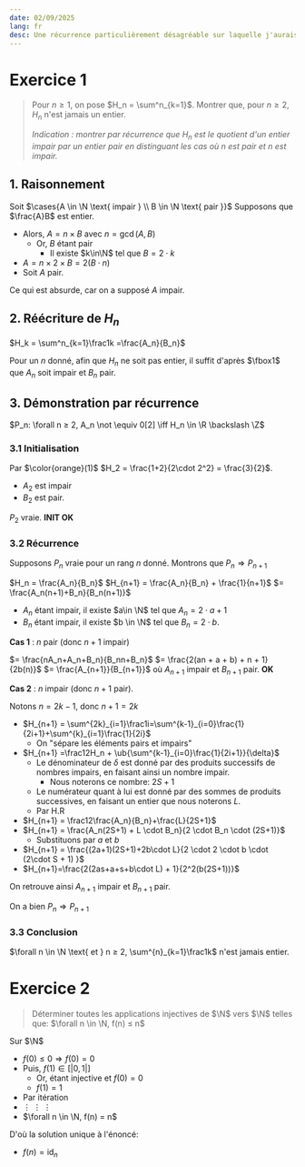 ```yaml
---
date: 02/09/2025
lang: fr
desc: Une récurrence particulièrement désagréable sur laquelle j'aurais besoin d'un peu d'aide.
---
```



$\newcommand{\cases}[1]{\begin{cases}#1\end{cases}}\newcommand{\N}{\mathbb{N}}\newcommand{\R}{\mathbb{R}}\newcommand{\Z}{\mathbb{Z}}\newcommand{\ub}[2]{\underset{#2}{\underbrace{#1}}}$

# Exercice 1

> Pour $n ≥ 1$, on pose $H_n = \sum^n_{k=1}$.
> Montrer que, pour $n≥2, H_n$ n'est jamais un entier.
> 
> *Indication : montrer par récurrence que $H_n$ est le quotient d'un entier impair par un entier pair en distinguant les cas où $n$ est pair et $n$ est impair.*


## 1. Raisonnement

Soit $\cases{A \in \N \text{ impair } \\ B \in \N \text{ pair }}$
Supposons que $\frac{A}B$ est entier.
- Alors, $A=n \times B$ avec $n = \gcd(A, B)$
	- Or, $B$ étant pair
		- Il existe $k\in\N$ tel que $B = 2 \cdot k$
- $A = n \times 2 \times B = 2(B \cdot n)$   
- Soit $A$ pair.

Ce qui est absurde, car on a supposé $A$ impair.

## 2. Réécriture de $H_n$

$H_k = \sum^n_{k=1}\frac1k =\frac{A_n}{B_n}$ 

Pour un $n$ donné, afin que $H_n$ ne soit pas entier, il suffit d'après $\fbox1$ que $A_n$ soit impair et $B_n$ pair.
## 3. Démonstration par récurrence

$P_n: \forall n ≥ 2, A_n \not \equiv 0[2] \iff H_n \in \R \backslash \Z$ 

### 3.1 Initialisation

Par $\color{orange}(1)$
$H_2 = \frac{1+2}{2\cdot 2^2} = \frac{3}{2}$.
- $A_2$ est impair
- $B_2$ est pair.

$P_2$  vraie. **INIT OK**

### 3.2 Récurrence

Supposons $P_n$ vraie pour un rang $n$ donné. Montrons que $P_n \Rightarrow P_{n+1}$

$H_n = \frac{A_n}{B_n}$
$H_{n+1} = \frac{A_n}{B_n} + \frac{1}{n+1}$
$= \frac{A_n(n+1)+B_n}{B_n(n+1)}$
- $A_n$ étant impair, il existe $a\in \N$ tel que $A_n = 2 \cdot a + 1$
- $B_n$ étant impair, il existe $b \in \N$ tel que $B_n = 2 \cdot b$.

**Cas 1** : $n$ pair (donc $n+1$ impair)

$= \frac{nA_n+A_n+B_n}{B_nn+B_n}$
$= \frac{2(an + a + b) + n + 1}{2b(n)}$
$= \frac{A_{n+1}}{B_{n+1}}$ où $A_{n+1}$ impair et $B_{n+1}$ pair. **OK**

**Cas 2** : $n$ impair (donc $n+1$ pair).

Notons $n = 2k - 1$, donc $n+1 = 2k$
- $H_{n+1} = \sum^{2k}_{i=1}\frac1i=\sum^{k-1}_{i=0}\frac{1}{2i+1}+\sum^{k}_{i=1}\frac{1}{2i}$ 
	- On "sépare les éléments pairs et impairs"
- $H_{n+1} =\frac12H_n + \ub{\sum^{k-1}_{i=0}\frac{1}{2i+1}}{\delta}$ 
	- Le dénominateur de $\delta$ est donné par des produits successifs de nombres impairs, en faisant ainsi un nombre impair. 
		- Nous noterons ce nombre: $2S+1$
	- Le numérateur quant à lui est donné par des sommes de produits successives, en faisant un entier que nous noterons $L$. 
	- Par H.R
- $H_{n+1} = \frac12\frac{A_n}{B_n}+\frac{L}{2S+1}$ 
- $H_{n+1} = \frac{A_n(2S+1) + L \cdot B_n}{2 \cdot B_n \cdot (2S+1)}$
	- Substituons par $a$ et $b$ 
- $H_{n+1} = \frac{(2a+1)(2S+1)+2b\cdot L}{2 \cdot 2 \cdot b \cdot (2\cdot S + 1) }$
- $H_{n+1}=\frac{2(2as+a+s+b\cdot L) + 1}{2^2(b(2S+1))}$ 

On retrouve ainsi $A_{n+1}$ impair et $B_{n+1}$ pair. 

On a bien $P_n \Rightarrow P_{n+1}$

### 3.3 Conclusion

$\forall n \in \N \text{ et } n ≥ 2, \sum^{n}_{k=1}\frac1k$ n'est jamais entier. 


# Exercice 2

> Déterminer toutes les applications injectives de $\N$ vers $\N$ telles que:
> $\forall n \in \N, f(n) ≤ n$

Sur $\N$
- $f(0) ≤ 0 \Rightarrow f(0) = 0$
- Puis, $f(1) \in [| 0, 1|]$  
	- Or, étant injective et $f(0) = 0$
	- $f(1)=1$
- Par itération
- $\vdots \ \vdots \ \vdots$
- $\forall n \in \N, f(n) = n$

D'où la solution unique à l'énoncé:
- $f(n) = \text{id}_n$ 